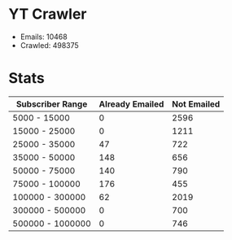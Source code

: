 # YT Crawler
- Emails: 10468
- Crawled: 498375

# Stats
| Subscriber Range  | Already Emailed | Not Emailed |
|-------|-------|-------|
| 5000 - 15000 | 0 | 2596 |
| 15000 - 25000 | 0 | 1211 |
| 25000 - 35000 | 47 | 722 |
| 35000 - 50000 | 148 | 656 |
| 50000 - 75000 | 140 | 790 |
| 75000 - 100000 | 176 | 455 |
| 100000 - 300000 | 62 | 2019 |
| 300000 - 500000 | 0 | 700 |
| 500000 - 1000000 | 0 | 746 |
